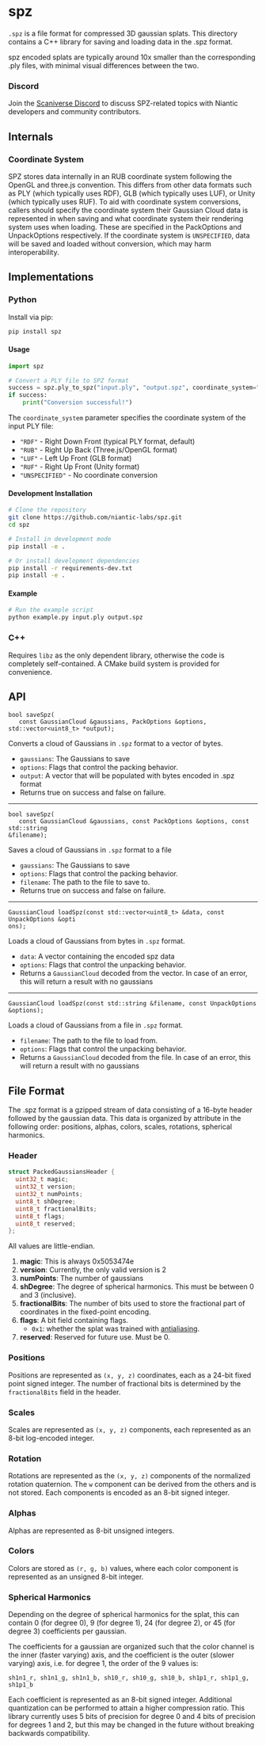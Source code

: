 # spz

`.spz` is a file format for compressed 3D gaussian splats. This directory contains a C++ library
for saving and loading data in the .spz format.

spz encoded splats are typically around 10x smaller than the corresponding .ply files,
with minimal visual differences between the two.

### Discord
Join the [Scaniverse Discord](https://discord.gg/xKtCxvEmxa) to discuss SPZ-related topics with Niantic developers and community contributors. 

## Internals

### Coordinate System

SPZ stores data internally in an RUB coordinate system following the OpenGL and three.js
convention. This differs from other data formats such as PLY (which typically uses RDF), GLB (which
typically uses LUF), or Unity (which typically uses RUF). To aid with coordinate system conversions,
callers should specify the coordinate system their Gaussian Cloud data is represented in when saving
and what coordinate system their rendering system uses when loading. These are specified in the
PackOptions and UnpackOptions respectively.  If the coordinate system is `UNSPECIFIED`, data will
be saved and loaded without conversion, which may harm interoperability.

## Implementations

### Python

Install via pip:

```bash
pip install spz
```

#### Usage

```python
import spz

# Convert a PLY file to SPZ format
success = spz.ply_to_spz("input.ply", "output.spz", coordinate_system="RDF")
if success:
    print("Conversion successful!")
```

The `coordinate_system` parameter specifies the coordinate system of the input PLY file:
- `"RDF"` - Right Down Front (typical PLY format, default)
- `"RUB"` - Right Up Back (Three.js/OpenGL format)
- `"LUF"` - Left Up Front (GLB format)
- `"RUF"` - Right Up Front (Unity format)
- `"UNSPECIFIED"` - No coordinate conversion

#### Development Installation

```bash
# Clone the repository
git clone https://github.com/niantic-labs/spz.git
cd spz

# Install in development mode
pip install -e .

# Or install development dependencies
pip install -r requirements-dev.txt
pip install -e .
```

#### Example

```bash
# Run the example script
python example.py input.ply output.spz
```

### C++

Requires `libz` as the only dependent library, otherwise the code is completely self-contained.
A CMake build system is provided for convenience.

## API

```
bool saveSpz(
   const GaussianCloud &gaussians, PackOptions &options, std::vector<uint8_t> *output);
```

Converts a cloud of Gaussians in `.spz` format to a vector of bytes.

   - `gaussians`: The Gaussians to save
   - `options`: Flags that control the packing behavior.
   - `output`: A vector that will be populated with bytes encoded in .spz format
   - Returns true on success and false on failure.

---

```
bool saveSpz(
   const GaussianCloud &gaussians, const PackOptions &options, const std::string
&filename);
```

Saves a cloud of Gaussians in `.spz` format to a file

   - `gaussians`: The Gaussians to save
   - `options`: Flags that control the packing behavior.
   - `filename`: The path to the file to save to.
   - Returns true on success and false on failure.

---

```
GaussianCloud loadSpz(const std::vector<uint8_t> &data, const UnpackOptions &opti
ons);
```

Loads a cloud of Gaussians from bytes in `.spz` format.

   - `data`: A vector containing the encoded spz data
   - `options`: Flags that control the unpacking behavior.
   - Returns a `GaussianCloud` decoded from the vector. In case of an error, this will return
     a result with no gaussians

---

```
GaussianCloud loadSpz(const std::string &filename, const UnpackOptions &options);
```

Loads a cloud of Gaussians from a file in `.spz` format.

   - `filename`: The path to the file to load from.
   - `options`: Flags that control the unpacking behavior.
   - Returns a `GaussianCloud` decoded from the file. In case of an error, this will return
     a result with no gaussians

## File Format

The .spz format is a gzipped stream of data consisting of a 16-byte header followed by the
gaussian data. This data is organized by attribute in the following order: positions,
alphas, colors, scales, rotations, spherical harmonics.

### Header

```c
struct PackedGaussiansHeader {
  uint32_t magic;
  uint32_t version;
  uint32_t numPoints;
  uint8_t shDegree;
  uint8_t fractionalBits;
  uint8_t flags;
  uint8_t reserved;
};
```

All values are little-endian.

1. **magic**: This is always 0x5053474e
2. **version**: Currently, the only valid version is 2
3. **numPoints**: The number of gaussians
4. **shDegree**: The degree of spherical harmonics. This must be between 0 and 3 (inclusive).
5. **fractionalBits**: The number of bits used to store the fractional part of coordinates in
   the fixed-point encoding.
6. **flags**: A bit field containing flags.
   - `0x1`: whether the splat was trained with [antialiasing](https://niujinshuchong.github.io/mip-splatting/).
7. **reserved**: Reserved for future use. Must be 0.

### Positions

Positions are represented as `(x, y, z)` coordinates, each as a 24-bit fixed point signed integer.
The number of fractional bits is determined by the `fractionalBits` field in the header.

### Scales

Scales are represented as `(x, y, z)` components, each represented as an 8-bit log-encoded integer.

### Rotation

Rotations are represented as the `(x, y, z)` components of the normalized rotation quaternion. The
`w` component can be derived from the others and is not stored. Each components is encoded as an
8-bit signed integer.

### Alphas

Alphas are represented as 8-bit unsigned integers.

### Colors

Colors are stored as `(r, g, b)` values, where each color component is represented as an
unsigned 8-bit integer.

### Spherical Harmonics

Depending on the degree of spherical harmonics for the splat, this can contain 0 (for degree 0),
9 (for degree 1), 24 (for degree 2), or 45 (for degree 3) coefficients per gaussian.

The coefficients for a gaussian are organized such that the color channel is the inner (faster
varying) axis, and the coefficient is the outer (slower varying) axis, i.e. for degree 1,
the order of the 9 values is:

```
sh1n1_r, sh1n1_g, sh1n1_b, sh10_r, sh10_g, sh10_b, sh1p1_r, sh1p1_g, sh1p1_b
```

Each coefficient is represented as an 8-bit signed integer. Additional quantization can be performed
to attain a higher compression ratio. This library currently uses 5 bits of precision for degree 0
and 4 bits of precision for degrees 1 and 2, but this may be changed in the future without breaking
backwards compatibility.

